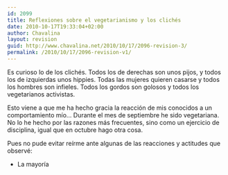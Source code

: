 ```yaml
---
id: 2099
title: Reflexiones sobre el vegetarianismo y los clichés
date: 2010-10-17T19:33:04+02:00
author: Chavalina
layout: revision
guid: http://www.chavalina.net/2010/10/17/2096-revision-3/
permalink: /2010/10/17/2096-revision-v1/
---
```

Es curioso lo de los clichés. Todos los de derechas son unos pijos, y todos los de izquierdas unos hippies. Todas las mujeres quieren casarse y todos los hombres son infieles. Todos los gordos son golosos y todos los vegetarianos activistas.

Esto viene a que me ha hecho gracia la reacción de mis conocidos a un comportamiento mío… Durante el mes de septiembre he sido vegetariana. No lo he hecho por las razones más frecuentes, sino como un ejercicio de disciplina, igual que en octubre hago otra cosa.

Pues no pude evitar reírme ante algunas de las reacciones y actitudes que observé:

  * La mayoría